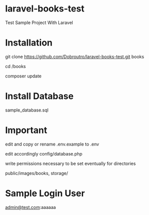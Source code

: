 # laravel-books-test
Test Sample Project With Laravel


# Installation 

git clone https://github.com/Dobroutro/laravel-books-test.git books 

cd /books

composer update

# Install Database

sample_database.sql 


# Important

edit and copy or rename .env.example to .env

edit accordingly config/database.php 

write permissions necessary to be set eventually for directories

public/images/books, storage/


# Sample Login User
admin@test.com:aaaaaa